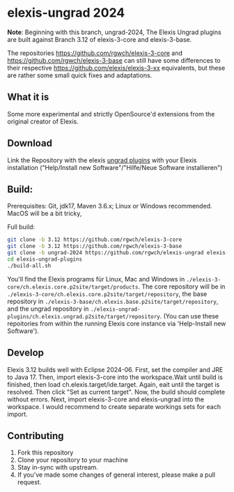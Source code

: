# elexis-ungrad 2024

**Note**: Beginning with this branch, ungrad-2024, The Elexis Ungrad plugins are built against Branch 3.12 of elexis-3-core and elexis-3-base. 

The repositories https://github.com/rgwch/elexis-3-core and https://github.com/rgwch/elexis-3-base can still have some differences to their respective https://github.com/elexis/elexis-3-xx equivalents, but these are rather some small quick fixes and adaptations.  

## What it is
Some more experimental and strictly OpenSource'd extensions from the original creator of Elexis. 

## Download
Link the Repository with the elexis [ungrad plugins](https://elexis.ch/ungrad2024/3.12/ungrad/) with your Elexis installation ("Help/Install new Software"/"Hilfe/Neue Software installieren")

## Build:

Prerequisites: Git, jdk17, Maven 3.6.x; Linux or Windows recommended. MacOS will be a bit tricky,

Full build:

```bash
git clone -b 3.12 https://github.com/rgwch/elexis-3-core
git clone -b 3.12 https://github.com/rgwch/elexis-3-base
git clone -b ungrad-2024 https://github.com/rgwch/elexis-ungrad elexis-ungrad-plugins
cd elexis-ungrad-plugins
./build-all.sh

```
You'll find the Elexis programs für Linux, Mac and Windows in `./elexis-3-core/ch.elexis.core.p2site/target/products`. The core repository will be in `./elexis-3-core/ch.elexis.core.p2site/target/repository`, the base repository in `./elexis-3-base/ch.elexis.base.p2site/target/repository`, and the ungrad repository in `./elexis-ungrad-plugins/ch.elexis.ungrad.p2site/target/repository`.
(You can use these repoitories from within the running Elexis core instance via 'Help-Install new Software').

## Develop

Elexis 3.12 builds well with Eclipse 2024-06. First, set the compiler and JRE to Java 17. Then, import elexis-3-core into the workspace.Wait until build is finished, then load ch.elexis.target/ide.target. Again, eait until the target is resolved. Then click "Set as current target". Now, the build should complete without errors.
Next, import elexis-3-core and elexis-ungrad into the workspace. I would recommend to create separate workings sets for each import. 

## Contributing

1. Fork this repository
2. Clone your repository to your machine
3. Stay in-sync with upstream.
4. If you've made some changes of general interest, please make a pull request.
